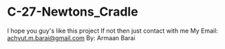 # C-27-Newtons_Cradle
I hope you guy's like this project
If not then just contact with me
My Email: achyut.m.barai@gmail.com
By: Armaan Barai
